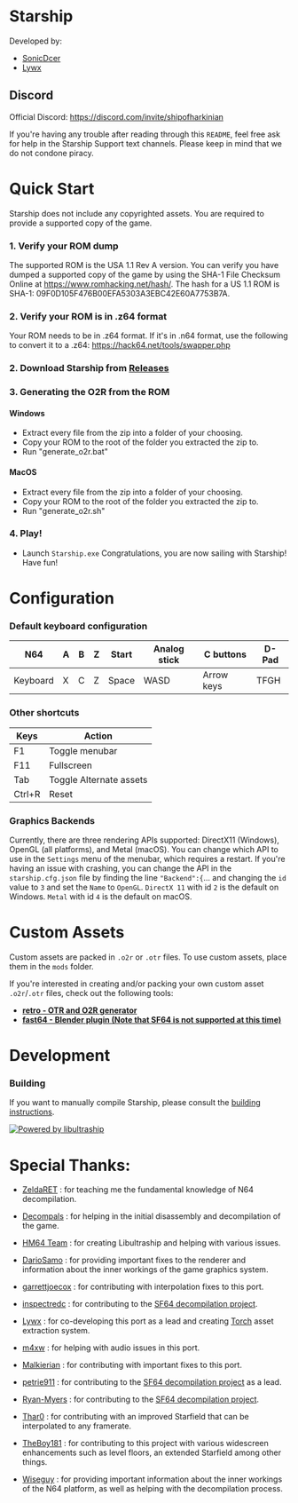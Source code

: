 [comment]: <> (Todo: Make Light Mode Image)
[comment]: <> (Todo: Make Dark Mode Image)

# Starship

Developed by: 
* [SonicDcer](https://www.github.com/sonicdcer)
* [Lywx](https://www.github.com/kiritodv)

## Discord

Official Discord: https://discord.com/invite/shipofharkinian

If you're having any trouble after reading through this `README`, feel free ask for help in the Starship Support text channels. Please keep in mind that we do not condone piracy.

# Quick Start

Starship does not include any copyrighted assets.  You are required to provide a supported copy of the game.

### 1. Verify your ROM dump
The supported ROM is the USA 1.1 Rev A version. You can verify you have dumped a supported copy of the game by using the SHA-1 File Checksum Online at https://www.romhacking.net/hash/. The hash for a US 1.1 ROM is SHA-1: 09F0D105F476B00EFA5303A3EBC42E60A7753B7A.

### 2. Verify your ROM is in .z64 format
Your ROM needs to be in .z64 format. If it's in .n64 format, use the following to convert it to a .z64: https://hack64.net/tools/swapper.php

### 2. Download Starship from [Releases](https://github.com/HarbourMasters/Starship/releases)

### 3. Generating the O2R from the ROM
#### Windows
* Extract every file from the zip into a folder of your choosing.
* Copy your ROM to the root of the folder you extracted the zip to.
* Run "generate_o2r.bat"

#### MacOS
* Extract every file from the zip into a folder of your choosing.
* Copy your ROM to the root of the folder you extracted the zip to.
* Run "generate_o2r.sh"

### 4. Play!
* Launch `Starship.exe`
Congratulations, you are now sailing with Starship! Have fun!

# Configuration

### Default keyboard configuration
| N64 | A | B | Z | Start | Analog stick | C buttons | D-Pad |
| - | - | - | - | - | - | - | - |
| Keyboard | X | C | Z | Space | WASD | Arrow keys | TFGH |

### Other shortcuts
| Keys | Action |
| - | - |
| F1 | Toggle menubar |
| F11 | Fullscreen |
| Tab | Toggle Alternate assets |
| Ctrl+R | Reset |

### Graphics Backends
Currently, there are three rendering APIs supported: DirectX11 (Windows), OpenGL (all platforms), and Metal (macOS). You can change which API to use in the `Settings` menu of the menubar, which requires a restart.  If you're having an issue with crashing, you can change the API in the `starship.cfg.json` file by finding the line `"Backend":{`... and changing the `id` value to `3` and set the `Name` to `OpenGL`. `DirectX 11` with id `2` is the default on Windows. `Metal` with id `4` is the default on macOS.

# Custom Assets

Custom assets are packed in `.o2r` or `.otr` files. To use custom assets, place them in the `mods` folder.

If you're interested in creating and/or packing your own custom asset `.o2r`/`.otr` files, check out the following tools:
* [**retro - OTR and O2R generator**](https://github.com/HarbourMasters64/retro)
* [**fast64 - Blender plugin (Note that SF64 is not supported at this time)**](https://github.com/HarbourMasters/fast64)

# Development
### Building

If you want to manually compile Starship, please consult the [building instructions](https://github.com/HarbourMasters/Starship/blob/main/docs/BUILDING.md).

<a href="https://github.com/Kenix3/libultraship/">
  <picture>
    <source media="(prefers-color-scheme: dark)" srcset="./docs/poweredbylus.darkmode.png">
    <img alt="Powered by libultraship" src="./docs/poweredbylus.lightmode.png">
  </picture>
</a>

# Special Thanks:

* [ZeldaRET](https://github.com/zeldaret) : for teaching me the fundamental knowledge of N64 decompilation.
* [Decompals](https://github.com/decompals) : for helping in the initial disassembly and decompilation of the game.
* [HM64 Team](https://github.com/harbourMasters) : for creating Libultraship and helping with various issues.

* [DarioSamo](https://github.com/DarioSamo) : for providing important fixes to the renderer and information about the inner workings of the game graphics system.
* [garrettjoecox](https://github.com/garrettjoecox) : for contributing with interpolation fixes to this port.
* [inspectredc](https://github.com/inspectredc) : for contributing to the [SF64 decompilation project](https://github.com/sonicdcer/sf64).
* [Lywx](https://github.com/KiritoDv) : for co-developing this port as a lead and creating [Torch](https://github.com/HarbourMasters/Torch) asset extraction system.
* [m4xw](https://github.com/m4xw) : for helping with audio issues in this port.
* [Malkierian](https://github.com/Malkierian) : for contributing with important fixes to this port.
* [petrie911](https://github.com/petrie911) : for contributing to the [SF64 decompilation project](https://github.com/sonicdcer/sf64) as a lead.
* [Ryan-Myers](https://github.com/Ryan-Myers) : for contributing to the [SF64 decompilation project](https://github.com/sonicdcer/sf64).
* [Thar0](https://github.com/Thar0) : for contributing with an improved Starfield that can be interpolated to any framerate.
* [TheBoy181](https://github.com/TheBoy181) : for contributing to this project with various widescreen enhancements such as level floors, an extended Starfield among other things.
* [Wiseguy](https://github.com/Mr-Wiseguy) : for providing important information about the inner workings of the N64 platform, as well as helping with the decompilation process.
